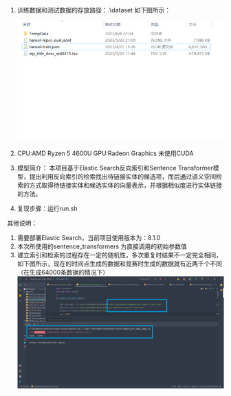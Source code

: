 1. 训练数据和测试数据的存放路径：.\dataset
   如下图所示：

   ![image-20230606230826691](.\assets\image-20230606230826691.png)

2. CPU:AMD Ryzen 5 4600U
   GPU:Radeon Graphics 
   未使用CUDA

3. 模型简介：
   本项目基于Elastic Search反向索引和Sentence Transformer模型，提出利用反向索引的检索找出待链接实体的候选项，而后通过语义空间检索的方式取得待链接实体和候选实体的向量表示，并根据相似度进行实体链接的方法。

4. 复现步骤：运行run.sh



其他说明：

1. 需要部署Elastic Search，当前项目使用版本为：8.1.0
2. 本次所使用的sentence_transformers 为直接调用的初始参数值
3. 建立索引和检索的过程存在一定的随机性，多次重复时结果不一定完全相同，如下图所示，现在的时间点生成的数据和竞赛时生成的数据就有近两千个不同（在生成64000条数据的情况下）
   ![](.\assets\202306062248281.png)

